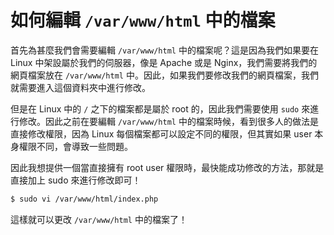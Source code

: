 # 如何編輯 `/var/www/html` 中的檔案

首先為甚麼我們會需要編輯 `/var/www/html` 中的檔案呢？這是因為我們如果要在 Linux 中架設屬於我們的伺服器，像是 Apache 或是 Nginx，我們需要將我們的網頁檔案放在 `/var/www/html` 中。因此，如果我們要修改我們的網頁檔案，我們就需要進入這個資料夾中進行修改。

但是在 Linux 中的 `/` 之下的檔案都是屬於 root 的，因此我們需要使用 `sudo` 來進行修改。因此之前在要編輯 `/var/www/html` 中的檔案時候，看到很多人的做法是直接修改權限，因為 Linux 每個檔案都可以設定不同的權限，但其實如果 user 本身權限不同，會導致一些問題。

因此我想提供一個當直接擁有 root user 權限時，最快能成功修改的方法，那就是直接加上 sudo 來進行修改即可！

```bash
$ sudo vi /var/www/html/index.php
```

這樣就可以更改 `/var/www/html` 中的檔案了！